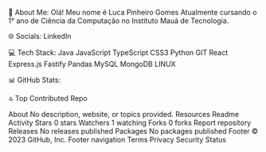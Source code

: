 💫 About Me:
Olá! Meu nome é Luca Pinheiro Gomes
Atualmente cursando o 1° ano de Ciência da Computação no Instituto Mauá de Tecnologia.

🌐 Socials:
LinkedIn

💻 Tech Stack:
Java JavaScript TypeScript CSS3 Python GIT React Express.js Fastify Pandas MySQL MongoDB LINUX

📊 GitHub Stats:




🔝 Top Contributed Repo




About
No description, website, or topics provided.
Resources
 Readme
 Activity
Stars
 0 stars
Watchers
 1 watching
Forks
 0 forks
Report repository
Releases
No releases published
Packages
No packages published
Footer
© 2023 GitHub, Inc.
Footer navigation
Terms
Privacy
Security
Status

